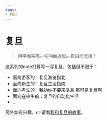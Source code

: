 ```yaml
---
tags:
- FDU
---
```


# 复旦

> <s>博学而笃志，切问而近思。</s>自由而无用！

这系列的note打算写一写复旦，包括但不限于：

- 面向游客的：复旦游览指北
- 面向新生的：复旦生活指南
- 面向考生的：<s>我劝你不要来复旦</s>  那可是复旦啊
- 面向在校生的：复旦的自动化生活
- ...


另外如有兴趣，👉请看[我和复旦的故事](../../Blog/2024/fudan.md)。